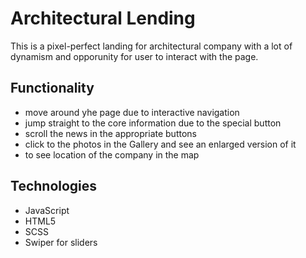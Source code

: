 # Architectural Lending
This is a pixel-perfect landing for architectural company with a lot of dynamism and opporunity for user to interact with the page.

## Functionality
* move around yhe page due to interactive navigation
* jump straight to the core information due to the special button
* scroll the news in the appropriate buttons
* click to the photos in the Gallery and see an enlarged version of it
* to see location of the company in the map

## Technologies
* JavaScript
* HTML5
* SCSS
* Swiper for sliders
